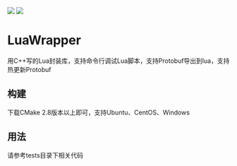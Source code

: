 [![](https://travis-ci.org/caodhuan/LuaWrapper.svg?branch=master)](https://travis-ci.org/caodhuan/LuaWrapper) ![](https://img.shields.io/badge/language-cpp-brightgreen.svg)

# LuaWrapper

用C++写的Lua封装库，支持命令行调试Lua脚本，支持Protobuf导出到lua，支持热更新Protobuf

## 构建

下载CMake 2.8版本以上即可，支持Ubuntu、CentOS、Windows

## 用法
请参考tests目录下相关代码